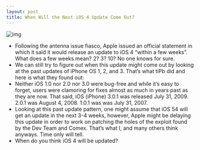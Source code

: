 ```yaml
---
layout: post
title: When Will the Next iOS 4 Update Come Out?
---
```

![img](http://media.idownloadblog.com/wp-content/uploads/2010/06/Getting-Ready-for-iOS-4.jpg)
* Following the antenna issue fiasco, Apple issued an official statement in which it said it would release an update to iOS 4 “within a few weeks”. What does a few weeks mean? 2? 3? 10? No one knows for sure.
* We can still try to figure out when this update might come out by looking at the past updates of iPhone OS 1, 2, and 3. That’s what tiPb did and here is what they found out:
* Neither iOS 1.0 nor 2.0 nor 3.0 were bug-free and while it’s easy to forget, users were clamoring for fixes almost as much in years past as they are now. That said, iOS (iPhone) 3.0.1 was released July 31, 2009. 2.0.1 was August 4, 2008. 1.0.1 was was July 31, 2007.
* Looking at this past update pattern, one might assume that iOS 54 will get an update in the next 3-4 weeks, however, Apple might be delaying this update in order to work on patching the holes of the exploit found by the Dev Team and Comex. That’s what I, and many others think anyways. Time only will tell.
* When do you think iOS 4 will be updated?


